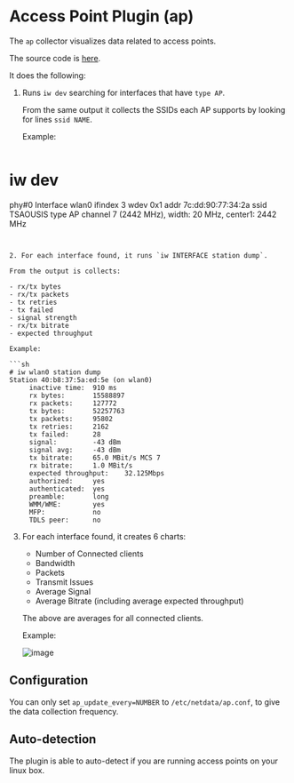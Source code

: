 # Access Point Plugin (ap)

The `ap` collector visualizes data related to access points.

The source code is [here](https://github.com/firehol/netdata/blob/master/charts.d/ap.chart.sh).

It does the following:

1. Runs `iw dev` searching for interfaces that have `type AP`.

   From the same output it collects the SSIDs each AP supports by looking for lines `ssid NAME`.

   Example:
   ```sh
# iw dev
phy#0
        Interface wlan0
                ifindex 3
                wdev 0x1
                addr 7c:dd:90:77:34:2a
                ssid TSAOUSIS
                type AP
                channel 7 (2442 MHz), width: 20 MHz, center1: 2442 MHz
   ```


2. For each interface found, it runs `iw INTERFACE station dump`.

   From the output is collects:

   - rx/tx bytes
   - rx/tx packets
   - tx retries
   - tx failed
   - signal strength
   - rx/tx bitrate
   - expected throughput

   Example:

   ```sh
# iw wlan0 station dump
Station 40:b8:37:5a:ed:5e (on wlan0)
        inactive time:  910 ms
        rx bytes:       15588897
        rx packets:     127772
        tx bytes:       52257763
        tx packets:     95802
        tx retries:     2162
        tx failed:      28
        signal:         -43 dBm
        signal avg:     -43 dBm
        tx bitrate:     65.0 MBit/s MCS 7
        rx bitrate:     1.0 MBit/s
        expected throughput:    32.125Mbps
        authorized:     yes
        authenticated:  yes
        preamble:       long
        WMM/WME:        yes
        MFP:            no
        TDLS peer:      no
   ```

3. For each interface found, it creates 6 charts:

   - Number of Connected clients
   - Bandwidth
   - Packets
   - Transmit Issues
   - Average Signal
   - Average Bitrate (including average expected throughput)

   The above are averages for all connected clients.

   Example:

   ![image](https://cloud.githubusercontent.com/assets/2662304/12377654/9f566e88-bd2d-11e5-855a-e0ba96b8fd98.png)

## Configuration

You can only set `ap_update_every=NUMBER` to `/etc/netdata/ap.conf`, to give the data collection frequency.


## Auto-detection

The plugin is able to auto-detect if you are running access points on your linux box.

